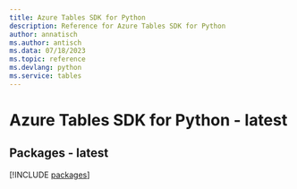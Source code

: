 ```yaml
---
title: Azure Tables SDK for Python
description: Reference for Azure Tables SDK for Python
author: annatisch
ms.author: antisch
ms.data: 07/18/2023
ms.topic: reference
ms.devlang: python
ms.service: tables
---
```

# Azure Tables SDK for Python - latest
## Packages - latest
[!INCLUDE [packages](tables-index.md)]